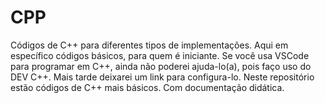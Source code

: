 # CPP
Códigos de C++ para diferentes tipos de implementações. Aqui em específico códigos básicos, para quem é iniciante.
Se você usa VSCode para programar em C++, ainda não poderei ajuda-lo(a), pois faço uso do DEV C++. Mais tarde deixarei um link para configura-lo. Neste repositório estão códigos de C++ mais básicos. Com documentação didática.

